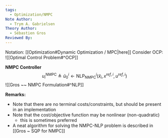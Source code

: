 ```yaml
---
tags:
  - Optimization/NMPC
Note Author:
  - Trym A. Gabrielsen
Theory Author:
  - Sébastien Gros
Reviewed By:
---
```


Notation: [[Optimization#Dynamic Optimization / MPC|here]]
Consider OCP: ![[Optimal Control Problem#^OCP]]

**NMPC Controller**
$$u^{\text{NMPC}}_{i} \triangleq \tilde{u}^{i}_{0} \leftarrow \text{NLP}_{\text{NMPC}}^{i}(\hat{x}_{i},x^{ref,i},u^{ref,i})$$![[Gros ~~ NMPC Formulation#^NLP]]


**Remarks:**
- Note that there are no terminal costs/constraints, but should be present in an implementation
- Note that the cost/objective function may be nonlinear (non-quadratic)
	- this is sometimes preferred
- A neat algorithm for solving the NMPC-NLP problem is described in [[Gros ~ SQP for NMPC]]



